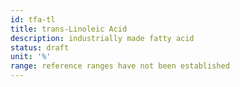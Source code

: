 ```yaml
---
id: tfa-tl
title: trans-Linoleic Acid
description: industrially made fatty acid
status: draft
unit: '%'
range: reference ranges have not been established
---
```


